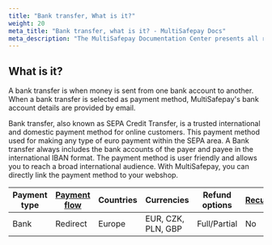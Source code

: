```yaml
---
title: "Bank transfer, What is it?"
weight: 20
meta_title: "Bank transfer, what is it? - MultiSafepay Docs"
meta_description: "The MultiSafepay Documentation Center presents all relevant information about our Plugins and API. You can also find support pages for payment methods, tools and general questions as well as the contact details of our Support and Integration Teams."
---
```

## What is it?
A bank transfer is when money is sent from one bank account to another. When a bank transfer is selected as payment method, MultiSafepay's bank account details are provided by email.

Bank transfer, also known as SEPA Credit Transfer, is a trusted international and domestic payment method for online customers. This payment method used for making any type of euro payment within the SEPA area. A Bank transfer always includes the bank accounts of the payer and payee in the international IBAN format. The payment method is user friendly and allows you to reach a broad international audience. With MultiSafepay, you can directly link the payment method to your webshop. 

| Payment type   | [Payment flow](https://docs.multisafepay.com/faq/api/difference-between-direct-and-redirect)      | Countries | Currencies | Refund options  | [Recurring](https://docs.multisafepay.com/tools/recurring-payments)   | [Chargebacks](https://docs.multisafepay.com/faq/chargebacks)   |
|----------------|-------------------|-----------|------------|------------------|------------|---------------|
|Bank|Redirect|Europe|EUR, CZK, PLN, GBP|Full/Partial|No|No|